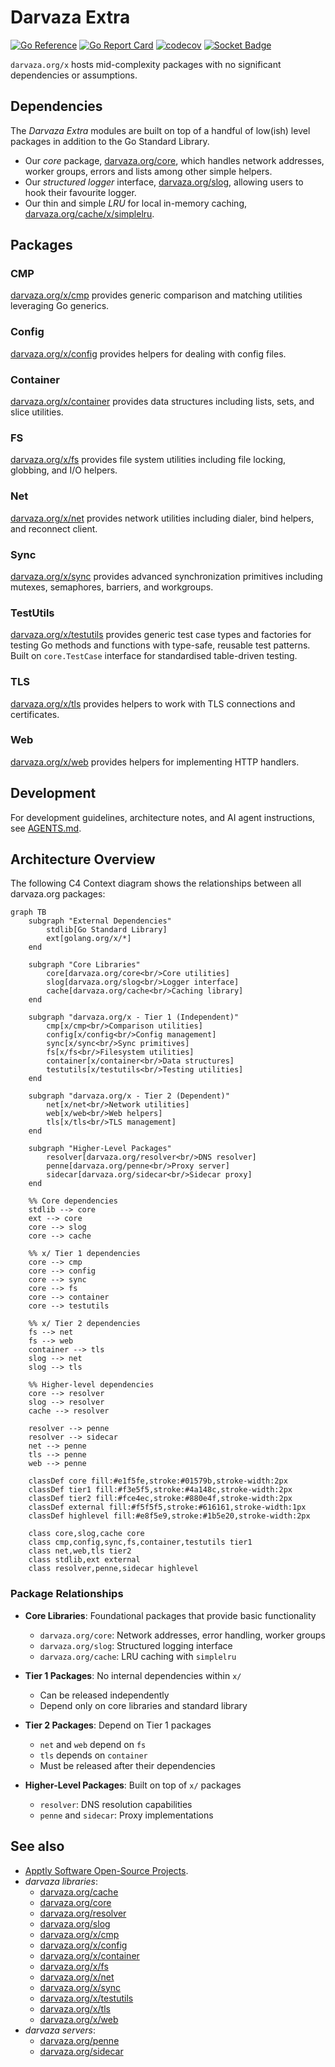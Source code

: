 # Darvaza Extra

[![Go Reference][godoc-badge]][godoc-link]
[![Go Report Card][goreportcard-badge]][goreportcard-link]
[![codecov][codecov-badge]][codecov-link]
[![Socket Badge][socket-badge]][socket-link]

`darvaza.org/x` hosts mid-complexity packages with no significant dependencies
or assumptions.

[godoc-link]: https://pkg.go.dev/darvaza.org/x
[godoc-badge]: https://pkg.go.dev/badge/darvaza.org/x.svg
[goreportcard-link]: https://goreportcard.com/report/darvaza.org/x
[goreportcard-badge]: https://goreportcard.com/badge/darvaza.org/x
[codecov-link]: https://codecov.io/gh/darvaza-proxy/x
[codecov-badge]: https://codecov.io/github/darvaza-proxy/x/graph/badge.svg
[socket-badge]: https://socket.dev/api/badge/go/package/darvaza.org/x
[socket-link]: https://socket.dev/go/package/darvaza.org/x

## Dependencies

The _Darvaza Extra_ modules are built on top of a handful of low(ish) level
packages in addition to the Go Standard Library.

* Our _core_ package, [darvaza.org/core][core], which handles network
  addresses, worker groups, errors and lists among other simple helpers.
* Our _structured logger_ interface, [darvaza.org/slog][slog], allowing
  users to hook their favourite logger.
* Our thin and simple _LRU_ for local in-memory caching,
  [darvaza.org/cache/x/simplelru][simplelru].

## Packages

### CMP

[darvaza.org/x/cmp][x-cmp] provides generic comparison and matching
utilities leveraging Go generics.

### Config

[darvaza.org/x/config][x-config] provides helpers for dealing with config
files.

### Container

[darvaza.org/x/container][x-container] provides data structures including
lists, sets, and slice utilities.

### FS

[darvaza.org/x/fs][x-fs] provides file system utilities including file
locking, globbing, and I/O helpers.

### Net

[darvaza.org/x/net][x-net] provides network utilities including dialer,
bind helpers, and reconnect client.

### Sync

[darvaza.org/x/sync][x-sync] provides advanced synchronization primitives
including mutexes, semaphores, barriers, and workgroups.

### TestUtils

[darvaza.org/x/testutils][x-testutils] provides generic test case types and
factories for testing Go methods and functions with type-safe, reusable test
patterns. Built on `core.TestCase` interface for standardised table-driven
testing.

### TLS

[darvaza.org/x/tls][x-tls] provides helpers to work with TLS connections
and certificates.

### Web

[darvaza.org/x/web][x-web] provides helpers for implementing HTTP handlers.

## Development

For development guidelines, architecture notes, and AI agent instructions, see
[AGENTS.md](AGENTS.md).

## Architecture Overview

The following C4 Context diagram shows the relationships between all
darvaza.org packages:

```mermaid
graph TB
    subgraph "External Dependencies"
        stdlib[Go Standard Library]
        ext[golang.org/x/*]
    end

    subgraph "Core Libraries"
        core[darvaza.org/core<br/>Core utilities]
        slog[darvaza.org/slog<br/>Logger interface]
        cache[darvaza.org/cache<br/>Caching library]
    end

    subgraph "darvaza.org/x - Tier 1 (Independent)"
        cmp[x/cmp<br/>Comparison utilities]
        config[x/config<br/>Config management]
        sync[x/sync<br/>Sync primitives]
        fs[x/fs<br/>Filesystem utilities]
        container[x/container<br/>Data structures]
        testutils[x/testutils<br/>Testing utilities]
    end

    subgraph "darvaza.org/x - Tier 2 (Dependent)"
        net[x/net<br/>Network utilities]
        web[x/web<br/>Web helpers]
        tls[x/tls<br/>TLS management]
    end

    subgraph "Higher-Level Packages"
        resolver[darvaza.org/resolver<br/>DNS resolver]
        penne[darvaza.org/penne<br/>Proxy server]
        sidecar[darvaza.org/sidecar<br/>Sidecar proxy]
    end

    %% Core dependencies
    stdlib --> core
    ext --> core
    core --> slog
    core --> cache

    %% x/ Tier 1 dependencies
    core --> cmp
    core --> config
    core --> sync
    core --> fs
    core --> container
    core --> testutils

    %% x/ Tier 2 dependencies
    fs --> net
    fs --> web
    container --> tls
    slog --> net
    slog --> tls

    %% Higher-level dependencies
    core --> resolver
    slog --> resolver
    cache --> resolver

    resolver --> penne
    resolver --> sidecar
    net --> penne
    tls --> penne
    web --> penne

    classDef core fill:#e1f5fe,stroke:#01579b,stroke-width:2px
    classDef tier1 fill:#f3e5f5,stroke:#4a148c,stroke-width:2px
    classDef tier2 fill:#fce4ec,stroke:#880e4f,stroke-width:2px
    classDef external fill:#f5f5f5,stroke:#616161,stroke-width:1px
    classDef highlevel fill:#e8f5e9,stroke:#1b5e20,stroke-width:2px

    class core,slog,cache core
    class cmp,config,sync,fs,container,testutils tier1
    class net,web,tls tier2
    class stdlib,ext external
    class resolver,penne,sidecar highlevel
```

### Package Relationships

* **Core Libraries**: Foundational packages that provide basic functionality
  * `darvaza.org/core`: Network addresses, error handling, worker groups
  * `darvaza.org/slog`: Structured logging interface
  * `darvaza.org/cache`: LRU caching with `simplelru`

* **Tier 1 Packages**: No internal dependencies within `x/`
  * Can be released independently
  * Depend only on core libraries and standard library

* **Tier 2 Packages**: Depend on Tier 1 packages
  * `net` and `web` depend on `fs`
  * `tls` depends on `container`
  * Must be released after their dependencies

* **Higher-Level Packages**: Built on top of `x/` packages
  * `resolver`: DNS resolution capabilities
  * `penne` and `sidecar`: Proxy implementations

## See also

* [Apptly Software Open-Source Projects](https://oss.apptly.co/).
* _darvaza libraries_:
  * [darvaza.org/cache][cache]
  * [darvaza.org/core][core]
  * [darvaza.org/resolver][resolver]
  * [darvaza.org/slog][slog]
  * [darvaza.org/x/cmp][x-cmp]
  * [darvaza.org/x/config][x-config]
  * [darvaza.org/x/container][x-container]
  * [darvaza.org/x/fs][x-fs]
  * [darvaza.org/x/net][x-net]
  * [darvaza.org/x/sync][x-sync]
  * [darvaza.org/x/testutils][x-testutils]
  * [darvaza.org/x/tls][x-tls]
  * [darvaza.org/x/web][x-web]
* _darvaza servers_:
  * [darvaza.org/penne][penne]
  * [darvaza.org/sidecar][sidecar]

[cache]: https://pkg.go.dev/darvaza.org/cache
[core]: https://pkg.go.dev/darvaza.org/core
[penne]: https://pkg.go.dev/darvaza.org/penne
[resolver]: https://pkg.go.dev/darvaza.org/resolver
[sidecar]: https://pkg.go.dev/darvaza.org/sidecar
[simplelru]: https://pkg.go.dev/darvaza.org/cache/x/simplelru
[slog]: https://pkg.go.dev/darvaza.org/slog
[x-cmp]: https://pkg.go.dev/darvaza.org/x/cmp
[x-config]: https://pkg.go.dev/darvaza.org/x/config
[x-container]: https://pkg.go.dev/darvaza.org/x/container
[x-fs]: https://pkg.go.dev/darvaza.org/x/fs
[x-net]: https://pkg.go.dev/darvaza.org/x/net
[x-sync]: https://pkg.go.dev/darvaza.org/x/sync
[x-testutils]: https://pkg.go.dev/darvaza.org/x/testutils
[x-tls]: https://pkg.go.dev/darvaza.org/x/tls
[x-web]: https://pkg.go.dev/darvaza.org/x/web
